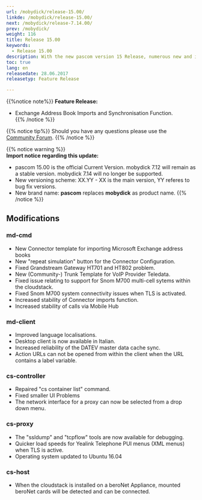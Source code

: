```yaml
---
url: /mobydick/release-15.00/
linkde: /mobydick/release-15.00/
next: /mobydick/release-7.14.00/
prev: /mobydick/
weight: 116
title: Release 15.00
keywords:
  - Release 15.00
description: With the new pascom version 15 Release, numerous new and improved functions are now available.
toc: true
lang: en
releasedate: 28.06.2017
releasetyp: Feature Release

---
```


{{%notice note%}}
**Feature Release:**  
- Exchange Address Book Imports and Synchronisation Function.  
{{% /notice %}}

{{% notice tip%}}
Should you have any questions please use the [Community Forum](http://community.pascom.net/forum.php?langid=6 "Visit our Forum").
{{% /notice %}}

{{% notice warning %}}  
**Import notice regarding this update:**  
- pascom 15.00 is the official Current Version. mobydick 7.12 will remain as a stable version. mobydick 7.14 will no longer be supported.  
- New versioning scheme: XX.YY - XX is the main version, YY referes to bug fix versions.
- New brand name: **pascom** replaces **mobydick** as product name.
{{% /notice %}}

## Modifications

### md-cmd
* New Connector template for importing Microsoft Exchange address books
* New "repeat simulation" button for the Connector Configuration. 
* Fixed Grandstream Gateway HT701 and HT802 problem.
* New (Community-) Trunk Template for VoIP Provider Teledata.
* Fixed issue relating to support for Snom M700 multi-cell sytems within the cloudstack. 
* Fixed Snom M700 system connectivity issues when TLS is activated.
* Increased stability of Connector imports function.
* Increased stability of calls via Mobile Hub

### md-client
* Improved language localisations.
* Desktop client is now available in Italian.
* Increased reliability of the DATEV master data cache sync.
* Action URLs can not be opened from within the client when the URL contains a label variable. 

### cs-controller
* Repaired "cs container list" command.
* Fixed smaller UI Problems
* The network interface for a proxy can now be selected from a drop down menu.

### cs-proxy
* The "ssldump" and "tcpflow" tools are now available for debugging.
* Quicker load speeds for Yealink Telephone PUI menus (XML menus) when TLS is active.
* Operating system updated to Ubuntu 16.04

### cs-host
* When the cloudstack is installed on a beroNet Appliance, mounted beroNet cards will be detected and can be connected.
